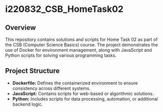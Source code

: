 ﻿# i220832_CSB_HomeTask02

## Overview

This repository contains solutions and scripts for Home Task 02 as part of the CSB (Computer Science Basics) course. The project demonstrates the use of Docker for environment management, along with JavaScript and Python scripts for solving various programming tasks.

## Project Structure

- **Dockerfile:** Defines the containerized environment to ensure consistency across different systems.
- **JavaScript:** Contains scripts for web-based or algorithmic solutions.
- **Python:** Includes scripts for data processing, automation, or additional backend logic.
